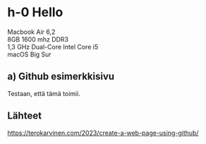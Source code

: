 # h-0 Hello

Macbook Air 6,2    
8GB 1600 mhz DDR3  
1,3 GHz Dual-Core Intel Core i5  
macOS Big Sur  

## a) Github esimerkkisivu  

Testaan, että tämä toimii.  

## Lähteet  

https://terokarvinen.com/2023/create-a-web-page-using-github/
